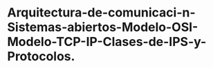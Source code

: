 # Arquitectura-de-comunicaci-n-Sistemas-abiertos-Modelo-OSI-Modelo-TCP-IP-Clases-de-IPS-y-Protocolos.